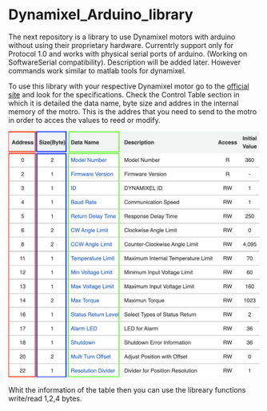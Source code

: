 # Dynamixel_Arduino_library
The next repository is a library to use Dynamixel motors with arduino without using their proprietary hardware. 
Currentrly support only for Protocol 1.0 and works with physical serial ports of arduino. (Working on SoftwareSerial compatibility).
Description will be added later. However commands work similar to matlab tools for dynamixel.

To use this library with your respective Dynamixel motor go to the [official site](https://emanual.robotis.com/docs/en/dxl/) and look for the specifications. Check the Control Table section in which it is detailed the data name, byte size and addres in the internal memory of the motro. This is the addres that you need to send to the motro in order to acces the values to reed or modify.

![Control table](https://github.com/TulioCarmona/Dynamixel_Arduino_library/blob/main/control_table.png)

Whit the information of the table then you can use the libreary functions write/read 1,2,4 bytes.
